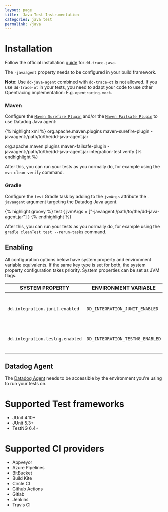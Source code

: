 ```yaml
---
layout: page
title:  Java Test Instrumentation
categories: java test
permalink: /java
---
```


# Installation

Follow the official installation [guide](https://docs.datadoghq.com/tracing/setup_overview/setup/java/) for `dd-trace-java`.

The `-javaagent` property needs to be configured in your build framework.

**Note**: Use `dd-java-agent` combined with `dd-trace-ot` is not allowed. If you use `dd-trace-ot` in your tests, you need to adapt your code to use other Opentracing implementation: E.g. `opentracing-mock`. 

### Maven

Configure the [`Maven Surefire Plugin`](https://maven.apache.org/surefire/maven-surefire-plugin/) and/or the [`Maven Failsafe Plugin`](https://maven.apache.org/surefire/maven-failsafe-plugin/) to use Datadog Java agent:

{% highlight xml %}
<plugin>
  <groupId>org.apache.maven.plugins</groupId>
  <artifactId>maven-surefire-plugin</artifactId>
  <configuration>
    <argLine>-javaagent:/path/to/the/dd-java-agent.jar</argLine>
  </configuration>
</plugin>

<plugin>
  <groupId>org.apache.maven.plugins</groupId>
  <artifactId>maven-failsafe-plugin</artifactId>
  <configuration>
     <argLine>-javaagent:/path/to/the/dd-java-agent.jar</argLine>
  </configuration>
  <executions>
      <execution>
        <goals>
           <goal>integration-test</goal>
           <goal>verify</goal>
        </goals>
      </execution>
  </executions>
</plugin>
{% endhighlight %}

After this, you can run your tests as you normally do, for example using the `mvn clean verify` command.

### Gradle

Configure the `test` Gradle task by adding to the `jvmArgs` attribute the `-javaagent` argument targeting the Datadog Java agent.

{% highlight groovy %}
test {
    jvmArgs = ["-javaagent:/path/to/the/dd-java-agent.jar"]
}
{% endhighlight %}

After this, you can run your tests as you normally do, for example using the `gradle cleanTest test --rerun-tasks` command.

## Enabling

All configuration options below have system property and environment variable equivalents. If the same key type is set for both, the system property configuration takes priority. System properties can be set as JVM flags.

| SYSTEM PROPERTY                 | ENVIRONMENT VARIABLE            | DEFAULT | DESCRIPTION                                             |
|---------------------------------|---------------------------------|---------|---------------------------------------------------------|
| `dd.integration.junit.enabled`  | `DD_INTEGRATION_JUNIT_ENABLED`  | `false` | When `true`, tests based on JUnit runners are reported. |
| `dd.integration.testng.enabled` | `DD_INTEGRATION_TESTNG_ENABLED` | `false` | When `true`, tests based on TestNG are reported.       |

## Datadog Agent 

The [Datadog Agent](https://docs.datadoghq.com/agent/) needs to be accessible by the environment you're using to run your tests on.

# Supported Test frameworks

* JUnit 4.10+
* JUnit 5.3+
* TestNG 6.4+

# Supported CI providers

* Appveyor
* Azure Pipelines
* BitBucket
* Build Kite
* Circle CI
* Github Actions
* Gitlab
* Jenkins
* Travis CI
